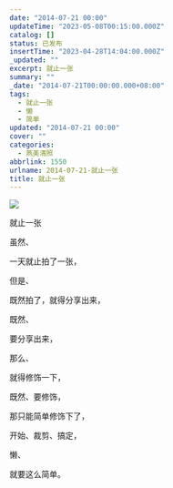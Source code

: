 ```yaml
---
date: "2014-07-21 00:00"
updateTime: "2023-05-08T00:15:00.000Z"
catalog: []
status: 已发布
insertTime: "2023-04-28T14:04:00.000Z"
_updated: ""
excerpt: 就止一张
summary: ""
_date: "2014-07-21T00:00:00.000+08:00"
tags:
  - 就止一张
  - 懒
  - 简单
updated: "2014-07-21 00:00"
cover: ""
categories:
  - 燕美清照
abbrlink: 1550
urlname: 2014-07-21-就止一张
title: 就止一张
---
```


![](http://ww3.sinaimg.cn/large/4eed32f2jw1eikpmnqqc7j21kw15dk2w.jpg)

就止一张

虽然、

一天就止拍了一张，

但是、

既然拍了，就得分享出来，

既然、

要分享出来，

那么、

就得修饰一下，

既然、要修饰，

那只能简单修饰下了，

开始、裁剪、搞定，

懒、

就要这么简单。
